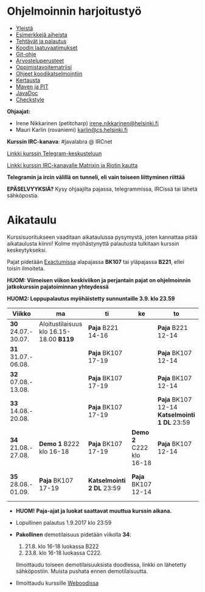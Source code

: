 # Ohjelmoinnin harjoitustyö
* [Yleistä](ohjeet/Yleista.md)
* [Esimerkkejä aiheista](ohjeet/Esimerkkeja-aiheista.md)
* [Tehtävät ja palautus](ohjeet/Tehtavat-ja-palautus.md)
* [Koodin laatuvaatimukset](ohjeet/Koodin-laatuvaatimukset.md)
* [Git-ohje](ohjeet/Git-ohje.md)
* [Arvosteluperusteet](ohjeet/Arvosteluperusteet.md)
* [Oppimistavoitematriisi](http://www.cs.helsinki.fi/courses/58160/matriisi)
* [Ohjeet koodikatselmointiin](ohjeet/Koodikatselmointi.md)
* [Kertausta](ohjeet/Kertausta.md)
* [Maven ja PIT](ohjeet/Maven-ja-PIT.md)
* [JavaDoc](ohjeet/JavaDoc.md)
* [Checkstyle](ohjeet/Checkstyle.md)

**Ohjaajat:**
* Irene Nikkarinen (petitcharp) irene.nikkarinen@helsinki.fi
* Mauri Karlin (rovaniemi) karlin@cs.helsinki.fi

**Kurssin IRC-kanava**:
\#javalabra @ IRCnet

[Linkki kurssin Telegram-keskusteluun](https://t.me/javalabra)

[Linkki kurssin IRC-kanavalle Matrixin ja Riotin kautta](https://riot.im/app/#/room/#_ircnet_#javalabra:irc.snt.utwente.nl)

**Telegramin ja ircin välillä on tunneli, eli vain toiseen liittyminen riittää**

**EPÄSELVYYKSIÄ?** Kysy ohjaajilta pajassa, telegrammissa, IRCissä tai lähetä sähköpostia.

# Aikataulu

Kurssisuoritukseen vaaditaan aikataulussa pysymystä, joten kannattaa pitää aikataulusta kiinni! Kolme myöhästynyttä palautusta tulkitaan kurssin keskeytykseksi.

Pajat pidetään [Exactumissa](http://www.helsinki.fi/teknos/opetustilat/kumpula/gh2b/default.htm) alapajassa **BK107** tai yläpajassa **B221**, ellei toisin ilmoiteta.

**HUOM: Viimeisen viikon keskiviikon ja perjantain pajat on ohjelmoinnin jatkokurssin pajatoiminnan yhteydessä**

**HUOM2: Loppupalautus myöhäistetty sunnuntaille 3.9. klo 23.59**

| Viikko | ma | ti | ke | to | pe | la | su |
| --- | --- | --- | --- | --- | --- | --- | --- |
| **30**<br>24.07.-<br>30.07. |  Aloitustilaisuus<br>klo 16.15-18.00 **B119** | **Paja** B221<br>14-16 |  |  **Paja** B221<br>12-14 |  |  |  **DL 1**<br>23:59|
| **31**<br>31.07.-<br>06.08. |  | **Paja** BK107<br>17-19 |  | **Paja** BK107<br>12-14  |  |  |**DL 2**<br>23:59 |
| **32**<br>07.08.-<br>13.08. |  | **Paja** BK107<br>17-19 |  | **Paja** BK107<br>12-14<br> |  |  | **DL 3**<br>23:59 |
| **33**<br>14.08.-<br>20.08. |  | **Paja** BK107<br>17-19 |   | **Paja** BK107<br>12-14 <br> **Katselmointi 1 DL** 23:59   |  |  |  **DL 4**<br>23:59 |
| **34**<br>21.08.-<br>27.08. | **Demo 1** B222 <br> klo 16-18 | **Paja** BK107<br>17-19 |  **Demo 2** C222 <br> klo 16-18 | **Paja** BK107<br>12-14 | |  |  <br>**DL 5**<br>23:59 |
| **35**<br>28.08.-<br>01.09. | **Paja** BK107<br>17-19  |**Katselmointi 2 DL** 23:59|  **Paja** BK107<br>12-14<br> |  |  **Paja** BK107<br>14.15-17 | |  **DL Loppupalautus**<br>23:59 |

* **HUOM!** **Paja-ajat ja luokat saattavat muuttua kurssin aikana.**

* Lopullinen palautus 1.9.2017 klo 23:59
* **Pakollinen** demotilaisuus pidetään viikolla **34**: 
  1. 21.8. klo 16-18 luokassa B222
  2. 23.8. klo 16-18 luokassa C222.
  
  Ilmoittaudu toiseen demotilaisuuksista doodlessa, linkki on lähetetty sähköpostiin.
  Muista pushata ennen demotilaisuutta.
  
* Ilmoittaudu kurssille [Weboodissa](https://weboodi.helsinki.fi/hy/opettaptied.jsp?OpetTap=119282686&html=1)
